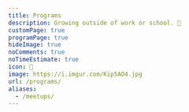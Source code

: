 ```yaml
---
title: Programs
description: Growing outside of work or school. 🌱
customPage: true
programPage: true
hideImage: true
noComments: true
noTimeEstimate: true
icon: 🌱
image: https://i.imgur.com/Kip5AO4.jpg
url: /programs/
aliases:
  - /meetups/
---
```

